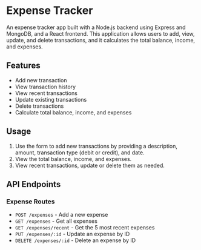 # Expense Tracker

An expense tracker app built with a Node.js backend using Express and MongoDB, and a React frontend. This application allows users to add, view, update, and delete transactions, and it calculates the total balance, income, and expenses.

## Features

- Add new transaction
- View transaction history
- View recent transactions
- Update existing transactions
- Delete transactions
- Calculate total balance, income, and expenses

## Usage

1. Use the form to add new transactions by providing a description, amount, transaction type (debit or credit), and date.
2. View the total balance, income, and expenses.
3. View recent transactions, update or delete them as needed.

## API Endpoints

### Expense Routes

- `POST /expenses` - Add a new expense
- `GET /expenses` - Get all expenses
- `GET /expenses/recent` - Get the 5 most recent expenses
- `PUT /expenses/:id` - Update an expense by ID
- `DELETE /expenses/:id` - Delete an expense by ID


